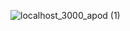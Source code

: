 ![localhost_3000_apod (1)](https://user-images.githubusercontent.com/43875549/176710090-dbde35e0-31e8-4236-aa84-ebe8cb0b12df.png)
